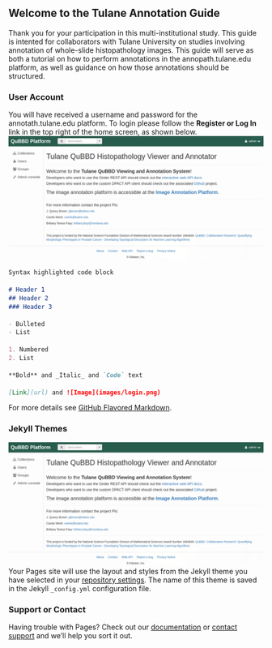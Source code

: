## Welcome to the Tulane Annotation Guide

Thank you for your participation in this multi-institutional study. This guide is intented for collaborators with Tulane University on studies involving annotation of whole-slide histopathology images. This guide will serve as both a tutorial on how to perform annotations in the annopath.tulane.edu platform, as well as guidance on how those annotations should be structured.

### User Account
You will have received a username and password for the annotath.tulane.edu platform. To login please follow the **Register or Log In** link in the top right of the home screen, as shown below.
![Image](images/login.png)

```markdown
Syntax highlighted code block

# Header 1
## Header 2
### Header 3

- Bulleted
- List

1. Numbered
2. List

**Bold** and _Italic_ and `Code` text

[Link](url) and ![Image](images/login.png)
```

For more details see [GitHub Flavored Markdown](https://guides.github.com/features/mastering-markdown/).

### Jekyll Themes
![Image](images/login.png)
Your Pages site will use the layout and styles from the Jekyll theme you have selected in your [repository settings](https://github.com/TranslationalBiophotonics/annotation-guide/settings). The name of this theme is saved in the Jekyll `_config.yml` configuration file.
<img src="imgs/login.png" class="img-responsive" alt=""> </div>
### Support or Contact

Having trouble with Pages? Check out our [documentation](https://help.github.com/categories/github-pages-basics/) or [contact support](https://github.com/contact) and we’ll help you sort it out.
